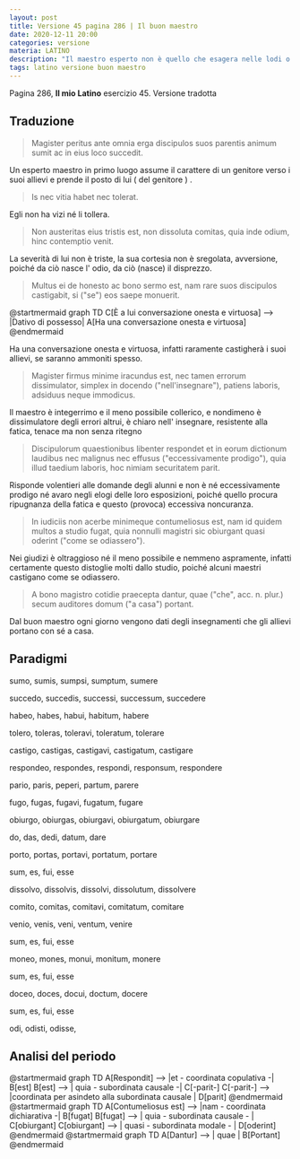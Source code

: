 ```yaml
---
layout: post
title: Versione 45 pagina 286 | Il buon maestro
date: 2020-12-11 20:00
categories: versione
materia: LATINO
description: "Il maestro esperto non è quello che esagera nelle lodi o nei rimproveri, bensì l' educatore che si propone come esempio di moderazione e saggezza"
tags: latino versione buon maestro
---
```

Pagina 286, **Il mio Latino** esercizio 45.
Versione tradotta

## Traduzione

> Magister peritus ante omnia erga discipulos suos parentis animum sumit ac in eius loco succedit.

Un esperto maestro in primo luogo assume il carattere di un genitore verso i suoi allievi e prende il posto di lui ( del genitore ) .

> Is nec vitia habet nec tolerat. 

Egli non ha vizi né li tollera.

> Non austeritas eius tristis est, non dissoluta comitas, quia inde odium, hinc contemptio venit.

La severità di lui non è triste, la sua cortesia non è sregolata, avversione, poiché da ciò nasce l' odio, da ciò (nasce) il disprezzo.

> Multus ei de honesto ac bono sermo est, nam rare suos discipulos castigabit, si ("se") eos saepe monuerit.

@startmermaid
graph TD
  C[È a lui conversazione onesta e virtuosa] --> |Dativo di possesso| A[Ha una conversazione onesta e virtuosa]
@endmermaid

Ha una conversazione onesta e virtuosa, infatti raramente castigherà i suoi allievi, se saranno ammoniti spesso.

> Magister firmus minime iracundus est, nec tamen errorum dissimulator, simplex in docendo ("nell'insegnare"), patiens laboris, adsiduus neque immodicus. 

Il maestro è integerrimo e il meno possibile collerico, e nondimeno è dissimulatore degli errori altrui, è chiaro nell' insegnare, resistente alla fatica, tenace ma non senza ritegno

> Discipulorum quaestionibus libenter respondet et in eorum dictionum laudibus nec malignus nec effusus ("eccessivamente prodigo"), quia illud taedium laboris, hoc nimiam securitatem parit. 

Risponde volentieri alle domande degli alunni e non è né eccessivamente prodigo né avaro negli elogi delle loro esposizioni, poiché quello procura ripugnanza della fatica e questo (provoca) eccessiva noncuranza.

>  In iudiciis non acerbe minimeque contumeliosus est, nam id quidem multos a studio fugat, quia nonnulli magistri sic obiurgant quasi oderint ("come se odiassero").

Nei giudizi è oltraggioso né il meno possibile e nemmeno aspramente, infatti certamente questo distoglie molti dallo studio, poiché alcuni maestri castigano come se odiassero.

>   A bono magistro cotidie praecepta dantur, quae ("che", acc. n. plur.) secum auditores domum ("a casa") portant.

Dal buon maestro ogni giorno vengono dati degli insegnamenti che gli allievi portano con sé a casa.

## Paradigmi

sumo, sumis, sumpsi, sumptum, sumere

succedo, succedis, successi, successum, succedere

habeo, habes, habui, habitum, habere

tolero, toleras, toleravi, toleratum, tolerare

castigo, castigas, castigavi, castigatum, castigare

respondeo, respondes, respondi, responsum, respondere

pario, paris, peperi, partum, parere

fugo, fugas, fugavi, fugatum, fugare

obiurgo, obiurgas, obiurgavi, obiurgatum, obiurgare

do, das, dedi, datum, dare

porto, portas, portavi, portatum, portare

sum, es, fui, esse

dissolvo, dissolvis, dissolvi, dissolutum, dissolvere

comito, comitas, comitavi, comitatum, comitare

venio, venis, veni, ventum, venire

sum, es, fui, esse

moneo, mones, monui, monitum, monere

sum, es, fui, esse

doceo, doces, docui, doctum, docere

sum, es, fui, esse

odi, odisti, odisse,

## Analisi del periodo

@startmermaid
graph TD
  A[Respondit] --> |et - coordinata copulativa -| B[est]
  B[est] --> | quia - subordinata causale -| C[-parit-]
  C[-parit-] --> |coordinata per asindeto alla subordinata causale | D[parit]
@endmermaid
@startmermaid
graph TD
  A[Contumeliosus est] --> |nam - coordinata dichiarativa -| B[fugat]
  B[fugat] --> | quia - subordinata causale - | C[obiurgant]
  C[obiurgant] --> | quasi - subordinata modale - | D[oderint]
@endmermaid
@startmermaid
graph TD
  A[Dantur] --> | quae | B[Portant]
@endmermaid
